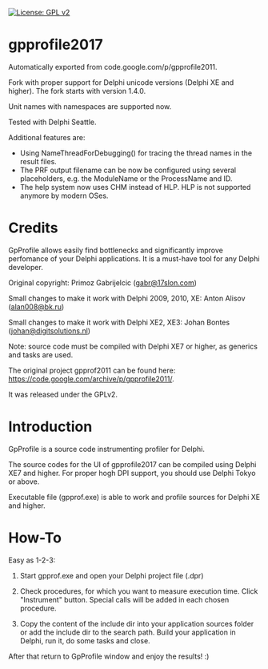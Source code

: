 [![License: GPL v2](https://img.shields.io/badge/License-GPL%20v2-blue.svg)](https://www.gnu.org/licenses/old-licenses/gpl-2.0.en.html)

# gpprofile2017

Automatically exported from code.google.com/p/gpprofile2011.

Fork with proper support for Delphi unicode versions (Delphi XE and higher). The fork starts with version 1.4.0.

Unit names with namespaces are supported now.

Tested with Delphi Seattle.

Additional features are:

- Using NameThreadForDebugging() for tracing the thread names in the result files.
- The PRF output filename can be now be configured using several placeholders, e.g. the ModuleName or the ProcessName and ID.
- The help system now uses CHM instead of HLP. HLP is not supported anymore by modern OSes.

# Credits #

GpProfile allows easily find bottlenecks and significantly improve perfomance of your Delphi applications. It is a must-have tool for any Delphi developer.

Original copyright: Primoz Gabrijelcic (gabr@17slon.com)

Small changes to make it work with Delphi 2009, 2010, XE: Anton Alisov (alan008@bk.ru)

Small changes to make it work with Delphi XE2, XE3: Johan Bontes (johan@digitsolutions.nl)

Note: source code must be compiled with Delphi XE7 or higher, as generics and tasks are used.

The original project gpprof2011 can be found here: https://code.google.com/archive/p/gpprofile2011/.

It was released under the GPLv2.

# Introduction #

GpProfile is a source code instrumenting profiler for Delphi.

The source codes for the UI of gpprofile2017 can be compiled using Delphi XE7 and higher. For proper hogh DPI support, you should use Delphi Tokyo or above.

Executable file (gpprof.exe) is able to work and profile sources for Delphi XE and higher.

# How-To #

Easy as 1-2-3:

1) Start gpprof.exe and open your Delphi project file (.dpr)

2) Check procedures, for which you want to measure execution time. Click "Instrument" button. Special calls will be added in each chosen procedure.

3) Copy the content of the include dir into your application sources folder or add the include dir to the search path. Build your application in Delphi, run it, do some tasks and close.

After that return to GpProfile window and enjoy the results! :)
